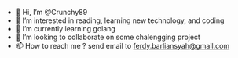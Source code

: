 - 👋 Hi, I’m @Crunchy89
- 👀 I’m interested in reading, learning new technology, and coding
- 🌱 I’m currently learning golang
- 💞️ I’m looking to collaborate on some chalengging project
- 📫 How to reach me ? send email to ferdy.barliansyah@gmail.com

<!---
Crunchy89/Crunchy89 is a ✨ special ✨ repository because its `README.md` (this file) appears on your GitHub profile.
You can click the Preview link to take a look at your changes.
--->
